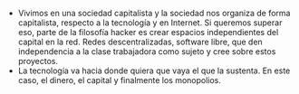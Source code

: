 - Vivimos en una sociedad capitalista y la sociedad nos organiza de forma capitalista, respecto a la tecnología y en Internet. Si queremos superar eso, parte de la filosofía hacker es crear espacios independientes del capital en la red. Redes descentralizadas, software libre, que den independencia a la clase trabajadora como sujeto y cree sobre estos proyectos.
- La tecnología va hacia donde quiera que vaya el que la sustenta. En este caso, el dinero, el capital y finalmente los monopolios.